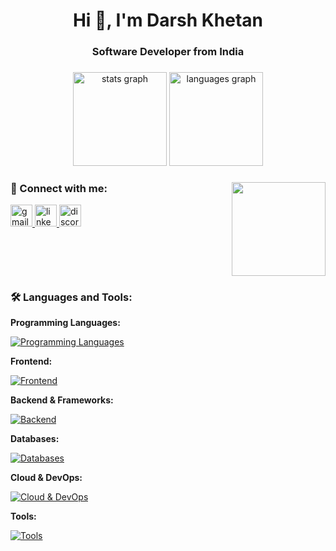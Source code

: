 <h1 align="center">Hi 👋, I'm Darsh Khetan</h1>
<h3 align="center">Software Developer from India</h3>

###

<div align="center">
  <img src="https://github-readme-stats.vercel.app/api?username=darshkhetan&hide_title=false&hide_rank=false&show_icons=true&include_all_commits=true&count_private=true&disable_animations=false&theme=dracula&locale=en&hide_border=false" height="150" alt="stats graph"  />
  <img src="https://github-readme-stats.vercel.app/api/top-langs?username=darshkhetan&locale=en&hide_title=false&layout=compact&card_width=320&langs_count=5&theme=dracula&hide_border=false" height="150" alt="languages graph"  />
</div>

###

<img align="right" height="150" src="https://media2.giphy.com/media/v1.Y2lkPTc5MGI3NjExZHA5aHZrdzdoZmM5Z3l4aGkzcTJsMHdob2MycnZkdHEyeTFjdWc3dSZlcD12MV9pbnRlcm5hbF9naWZfYnlfaWQmY3Q9Zw/NUBp5KcV0PJBe/giphy.gif"  />

### 🤝 Connect with me:
<div align="left">
  <a href="mailto:khetandarsh@gmail.com">
    <img src="https://img.shields.io/static/v1?message=Gmail&logo=gmail&label=&color=D14836&logoColor=white&labelColor=&style=for-the-badge" height="35" alt="gmail logo"  />
  </a>
  <a href="https://www.linkedin.com/in/darsh-khetan-4223a128a/">
    <img src="https://img.shields.io/static/v1?message=LinkedIn&logo=linkedin&label=&color=0077B5&logoColor=white&labelColor=&style=for-the-badge" height="35" alt="linkedin logo"  />
  </a>
  <a href="https://discordapp.com/users/darsh2641">
    <img src="https://img.shields.io/static/v1?message=Discord&logo=discord&label=&color=7289DA&logoColor=white&labelColor=&style=for-the-badge" height="35" alt="discord logo"  />
  </a>
</div>

<br clear="both">

###

<h3 align="left">🛠️ Languages and Tools:</h3>

**Programming Languages:**

[![Programming Languages](https://skillicons.dev/icons?i=python,js,ts,c,cpp)](https://skillicons.dev)

**Frontend:**

[![Frontend](https://skillicons.dev/icons?i=react,html,css)](https://skillicons.dev)

**Backend & Frameworks:**

[![Backend](https://skillicons.dev/icons?i=nodejs,express,django,flask)](https://skillicons.dev)

**Databases:**

[![Databases](https://skillicons.dev/icons?i=mongodb,mysql,postgres)](https://skillicons.dev)

**Cloud & DevOps:**

[![Cloud & DevOps](https://skillicons.dev/icons?i=aws,docker,kubernetes,git,linux)](https://skillicons.dev)

**Tools:**

[![Tools](https://skillicons.dev/icons?i=postman)](https://skillicons.dev)

###

<br clear="both">
